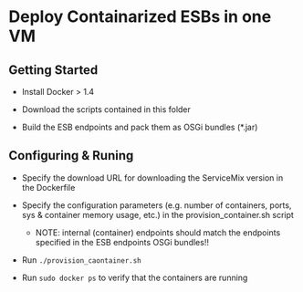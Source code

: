 Deploy Containarized ESBs in one VM
=========================================


Getting Started
-----------------------------------------


- Install Docker > 1.4

- Download the scripts contained in this folder

- Build the ESB endpoints and pack them as OSGi bundles (*.jar)


Configuring & Runing
-----------------------------------------

- Specify the download URL for downloading the ServiceMix version in the Dockerfile

- Specify the configuration parameters (e.g. number of containers, ports, sys & container memory usage, etc.) in the provision\_container.sh script

	- NOTE: internal (container) endpoints should match the endpoints specified in the ESB endpoints OSGi bundles!!

- Run ```./provision_caontainer.sh```

- Run ```sudo docker ps``` to verify that the containers are running
